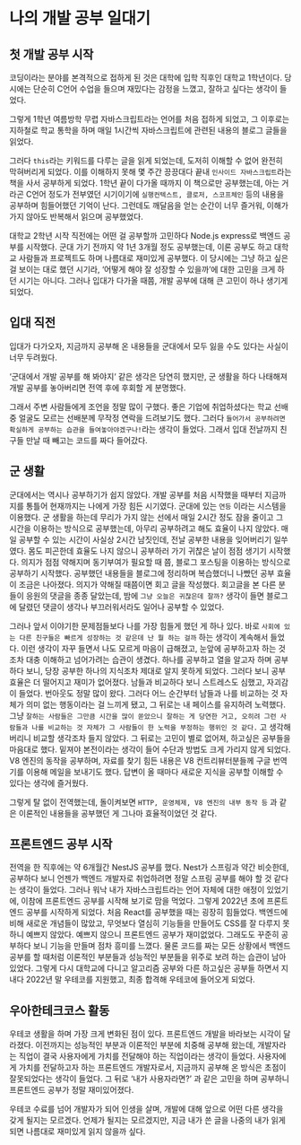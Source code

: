 # 나의 개발 공부 일대기

## 첫 개발 공부 시작

코딩이라는 분야를 본격적으로 접하게 된 것은 대학에 입학 직후인 대학교 1학년이다. 당시에는 단순히 C언어 수업을 들으며 재밌다는 감정을 느꼈고, 잘하고 싶다는 생각이 들었다.

그렇게 1학년 여름방학 무렵 자바스크립트라는 언어를 처음 접하게 되었고, 그 이후로는 지하철로 학교 통학을 하며 매일 1시간씩 자바스크립트에 관련된 내용의 블로그 글들을 읽었다. 

그러다 `this`라는 키워드를 다루는 글을 읽게 되었는데, 도저히 이해할 수 없어 완전히 막혀버리게 되었다. 이를 이해하지 못해 몇 주간 끙끙대다 끝내 `인사이드 자바스크립트`라는 책을 사서 공부하게 되었다. 1학년 끝이 다가올 때까지 이 책으로만 공부했는데, 아는 거라곤 C언어 정도가 전부였던 시기이기에 `실행컨텍스트, 클로저, 스코프체인` 등의 내용을 공부하며 힘들어했던 기억이 난다. 그런데도 깨달음을 얻는 순간이 너무 즐거워, 이해가 가지 않아도 반복해서 읽으며 공부했었다.

대학교 2학년 시작 직전에는 어떤 걸 공부할까 고민하다 Node.js express로 백엔드 공부를 시작했다. 군대 가기 전까지 약 1년 3개월 정도 공부했는데, 이론 공부도 하고 대학교 사람들과 프로젝트도 하며 나름대로 재미있게 공부했다. 이 당시에는 그냥 하고 싶은 걸 보이는 대로 했던 시기라, ‘어떻게 해야 잘 성장할 수 있을까’에 대한 고민을 크게 하던 시기는 아니다. 그러나 입대가 다가올 때쯤, 개발 공부에 대해 큰 고민이 하나 생기게 되었다.

## 입대 직전

입대가 다가오자, 지금까지 공부해 온 내용들을 군대에서 모두 잃을 수도 있다는 사실이 너무 두려웠다.

‘군대에서 개발 공부를 해 봐야지‘ 같은 생각은 당연히 했지만, 군 생활을 하다 나태해져 개발 공부를 놓아버리면 전역 후에 후회할 게 분명했다.

그래서 주변 사람들에게 조언을 정말 많이 구했다. 좋은 기업에 취업하셨다는 학교 선배 중 얼굴도 모르는  선배분께 무작정 연락을 드려보기도 했다. 그러다 `들어가서 공부하려면 확실하게 공부하는 습관을 들여놓아야겠구나!`라는 생각이 들었다. 그래서 입대 전날까지 친구들 만날 때 빼고는 코드를 짜다 들어갔다.

## 군 생활

군대에서는 역시나 공부하기가 쉽지 않았다. 개발 공부를 처음 시작했을 때부터 지금까지를 통틀어 현재까지는 나에게 가장 힘든 시기였다. 군대에 있는 `연등` 이라는 시스템을 이용했다. 군 생활을 하는데 무리가 가지 않는 선에서 매일 2시간 정도 잠을 줄이고 그 시간을 이용하는 방식으로 공부했는데, 아무리 공부하려고 해도 효율이 나지 않았다. 매일 공부할 수 있는 시간이 사실상 2시간 남짓인데, 전날 공부한 내용을 잊어버리기 일쑤였다. 몸도 피곤한데 효율도 나지 않으니 공부하러 가기 귀찮은 날이 점점 생기기 시작했다. 의지가 점점 약해지며 동기부여가 필요할 때 쯤, 블로그 포스팅을 이용하는 방식으로 공부하기 시작했다. 공부했던 내용들을 블로그에 정리하며 복습했더니 나빴던 공부 효율이 조금은 나아졌다. 의지가 약해질 때쯤이면 회고 글을 작성했다. 회고글을 본 다른 분들이 응원의 댓글을 종종 달았는데, 밤에 `그냥 오늘은 귀찮은데 잘까?` 생각이 들면 블로그에 달렸던 댓글이 생각나 부끄러워서라도 일어나 공부할 수 있었다.

그러나 앞서 이야기한 문제점들보다 나를 가장 힘들게 했던 게 하나 있다. 바로 `사회에 있는 다른 친구들은 빠르게 성장하는 것 같은데 난 뭘 하는 걸까` 하는 생각이 계속해서 들었다. 이런 생각이 자꾸 들면서 나도 모르게 마음이 급해졌고, 눈앞에 공부하고자 하는 것조차 대충 이해하고 넘어가려는 습관이 생겼다. 하나를 공부하고 열을 알고자 하며 공부하다 보니, 당장 공부한 하나의 지식조차 제대로 알지 못하게 되었다. 그러다 보니 공부 효율은 더 떨어지고 재미가 없어졌다. 남들과 비교하다 보니 스트레스도 심했고, 자괴감이 들었다. 번아웃도 정말 많이 왔다. 그러다 어느 순간부터 남들과 나를 비교하는 것 자체가 의미 없는 행동이라는 걸 느끼게 됐고, 그 뒤로는 내 페이스를 유지하려 노력했다. 그냥 `잘하는 사람들은 그만큼 시간을 많이 쏟았으니 잘하는 게 당연한 거고, 오히려 그런 사람들과 나를 비교하는 것 자체가 그 사람들이 한 노력을 부정하는 행위인 것 같다.` 고 생각해 버리니 비교할 생각조차 들지 않았다. 그 뒤로는 고민이 별로 없어져, 하고싶은 공부들을 마음대로 했다. 밑져야 본전이라는 생각이 들어 수단과 방법도 크게 가리지 않게 되었다. V8 엔진의 동작을 공부하며, 자료를 찾기 힘든 내용은 V8 컨트리뷰터분들께 구글 번역기를 이용해 메일을 보내기도 했다. 답변이 올 때마다 새로운 지식을 공부할 이해할 수 있다는 생각에 즐거웠다.

그렇게 탈 없이 전역했는데, 돌이켜보면 `HTTP, 운영체제, V8 엔진의 내부 동작 등` 과 같은 이론적인 내용들을 공부했던 게 그나마 효율적이었던 것 같다.

## 프론트엔드 공부 시작

전역을 한 직후에는 약 6개월간 NestJS 공부를 했다. Nest가 스프링과 약간 비슷한데, 공부하다 보니 언젠가 백엔드 개발자로 취업하려면 정말 스프링 공부를 해야 할 것 같다는 생각이 들었다. 그러나 워낙 내가 자바스크립트라는 언어 자체에 대한 애정이 있었기에, 이참에 프론트엔드 공부를 시작해 보기로 맘을 먹었다. 그렇게 2022년 초에 프론트엔드 공부를 시작하게 되었다. 처음 React를 공부했을 때는 굉장히 힘들었다. 백엔드에 비해 새로운 개념들이 많았고, 무엇보다 열심히 기능들을 만들어도 CSS를 잘 다루지 못하니 예쁘지 않았다. 예쁘지 않으니 프론트엔드 공부가 재미없었다. 그래도도 꾸준히 공부하다 보니 기능을 만들며 점차 흥미를 느꼈다. 물론 코드를 짜는 모든 상황에서 백엔드 공부를 할 때처럼 이론적인 부분들과 성능적인 부분들을 위주로 보려 하는 습관이 남아있었다. 그렇게 다시 대학교에 다니고 알고리즘 공부와 다른 하고싶은 공부들 하면서 지내다 2022년 말 우테코를 지원했고, 최종 합격해 우테코에 들어오게 되었다.

## 우아한테크코스 활동

우테코 생활을 하며 가장 크게 변화된 점이 있다. 프론트엔드 개발을 바라보는 시각이 달라졌다. 이전까지는 성능적인 부분과 이론적인 부분에 치중해 공부해 왔는데, 개발자라는 직업이 결국 사용자에게 가치를 전달해야 하는 직업이라는 생각이 들었다. 사용자에게 가치를 전달하고자 하는 프론트엔드 개발자로서, 지금까지 공부해 온 방식은 초점이 잘못되었다는 생각이 들었다. 그 뒤로 ‘내가 사용자라면?’ 과 같은 고민을 하며 공부하니 프론트엔드 공부가 정말 재미있어졌다.

우테코 수료를 넘어 개발자가 되어 인생을 살며, 개발에 대해 앞으로 어떤 다른 생각을 갖게 될지는 모르겠다. 언제가 될지는 모르겠지만, 지금 내가 쓴 글을 나중의 내가 읽게 되면 나름대로 재미있게 읽지 않을까 싶다.
